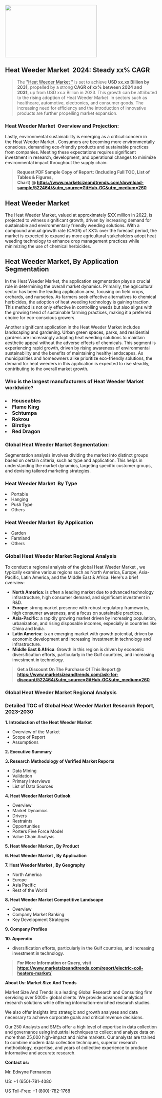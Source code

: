 <p><img class="alignnone size-medium wp-image-20088" src="https://ffe5etoiles.com/wp-content/uploads/2024/12/MST1-300x171.png" alt="" width="300" height="171" /></p><h2 id="ember46" class="ember-view reader-text-block__heading-2">Heat Weeder Market &nbsp;2024: Steady&nbsp;xx% CAGR</h2><blockquote id="ember47" class="ember-view reader-text-block__blockquote">The&nbsp;<a class="app-aware-link " href="https://www.marketsizeandtrends.com/download-sample/522464/&utm_source=GitHub-GC&utm_medium=260" target="_blank" data-test-app-aware-link="">"Heat Weeder Market "</a>&nbsp;is set to achieve&nbsp;<strong>USD&nbsp;xx.xx&nbsp;Billion by 2031,</strong>&nbsp;propelled by a strong&nbsp;<strong>CAGR of&nbsp;xx% between 2024 and 2031,</strong>&nbsp;up from USD xx.x Billion in 2023. This growth can be attributed to the rising adoption of&nbsp;Heat Weeder Market &nbsp;in sectors such as healthcare, automotive, electronics, and consumer goods. The increasing need for efficiency and the introduction of innovative products are further propelling market expansion.</blockquote><h3 id="ember48" class="ember-view reader-text-block__heading-3">Heat Weeder Market &nbsp;Overview and Projection:</h3><p id="ember49" class="ember-view reader-text-block__paragraph">Lastly, environmental sustainability is emerging as a critical concern in the&nbsp;Heat Weeder Market . Consumers are becoming more environmentally conscious, demanding eco-friendly products and sustainable practices from companies. Meeting these expectations requires significant investment in research, development, and operational changes to minimize environmental impact throughout the supply chain.</p><blockquote id="ember50" class="ember-view reader-text-block__blockquote"><strong>Request PDF Sample Copy of Report: (Including Full TOC, List of Tables &amp; Figures, Chart)&nbsp;@&nbsp;<strong><a href="https://www.marketsizeandtrends.com/download-sample/522464/&utm_source=GitHub-GC&utm_medium=260" target="_blank">https://www.marketsizeandtrends.com/download-sample/522464/&utm_source=GitHub-GC&utm_medium=260</a></strong></strong></blockquote><h3 class=""> <h2>Heat Weeder Market</h2><p>The Heat Weeder Market, valued at approximately $XX million in 2022, is projected to witness significant growth, driven by increasing demand for sustainable and environmentally friendly weeding solutions. With a compound annual growth rate (CAGR) of XX% over the forecast period, the market is expected to expand as more agricultural stakeholders adopt heat weeding technology to enhance crop management practices while minimizing the use of chemical herbicides.</p><h2>Heat Weeder Market, By Application Segmentation</h2><p>In the Heat Weeder Market, the application segmentation plays a crucial role in determining the overall market dynamics. Primarily, the agricultural sector has been the leading application area, focusing on field crops, orchards, and nurseries. As farmers seek effective alternatives to chemical herbicides, the adoption of heat weeding technology is gaining traction. This method is not only effective in controlling weeds but also aligns with the growing trend of sustainable farming practices, making it a preferred choice for eco-conscious growers.</p><p>Another significant application in the Heat Weeder Market includes landscaping and gardening. Urban green spaces, parks, and residential gardens are increasingly adopting heat weeding solutions to maintain aesthetic appeal without the adverse effects of chemicals. This segment is experiencing rapid growth, driven by rising awareness of environmental sustainability and the benefits of maintaining healthy landscapes. As municipalities and homeowners alike prioritize eco-friendly solutions, the demand for heat weeders in this application is expected to rise steadily, contributing to the overall market growth.</p></h3><h3 id="" class="">Who is the largest manufacturers of&nbsp;Heat Weeder Market worldwide?</h3><h3 class=""></Li><Li>Houseables</Li><Li> Flame King</Li><Li> Schtumpa</Li><Li> Rokrou</Li><Li> Birstlye</Li><Li> Red Dragon</h3><h3 id="ember53" class="ember-view reader-text-block__heading-3">Global&nbsp;Heat Weeder Market Segmentation:</h3><p id="ember54" class="ember-view reader-text-block__paragraph">Segmentation analysis involves dividing the market into distinct groups based on certain criteria, such as type and application. This helps in understanding the market dynamics, targeting specific customer groups, and devising tailored marketing strategies.</p><h3 id="" class="">Heat Weeder Market &nbsp;By Type</h3><p></Li><Li>Portable</Li><Li> Hanging</Li><Li> Push Type</Li><Li> Others</p><h3 id="" class="">Heat Weeder Market &nbsp;By Application</h3><p class=""></Li><Li>Garden</Li><Li> Farmland</Li><Li> Others</p><h3 id="ember62" class="ember-view reader-text-block__heading-3">Global Heat Weeder Market Regional Analysis</h3><p id="ember63" class="ember-view reader-text-block__paragraph">To conduct a regional analysis of the global Heat Weeder Market , we typically examine various regions such as North America, Europe, Asia-Pacific, Latin America, and the Middle East &amp; Africa. Here's a brief overview:</p><ul><li><strong>North America</strong>: is often a leading market due to advanced technology infrastructure, high consumer demand, and significant investment in R&amp;D.</li><li><strong>Europe</strong>: strong market presence with robust regulatory frameworks, high consumer awareness, and a focus on sustainable practices.</li><li><strong>Asia-Pacific</strong>: a rapidly growing market driven by increasing population, urbanization, and rising disposable incomes, especially in countries like China and India.</li><li><strong>Latin America</strong>: is an emerging market with growth potential, driven by economic development and increasing investment in technology and infrastructure.</li><li><strong>Middle East &amp; Africa</strong>: Growth in this region is driven by economic diversification efforts, particularly in the Gulf countries, and increasing investment in technology.</li></ul><blockquote id="ember61" class="ember-view reader-text-block__blockquote"><strong>Get a Discount On The Purchase Of This Report @ <strong><a href="https://html-cleaner.com/" target="">https://www.marketsizeandtrends.com/ask-for-discount/522464/&utm_source=GitHub-GC&utm_medium=260</a></strong></strong></blockquote><h3 id="ember62" class="ember-view reader-text-block__heading-3">Global Heat Weeder Market Regional Analysis</h3><h3 id="" class="">Detailed TOC of Global Heat Weeder Market Research Report, 2023-2030</h3><p id="" class=""><strong>1. Introduction of the Heat Weeder Market </strong></p><ul><li>Overview of the Market</li><li>Scope of Report</li><li>Assumptions</li></ul><p id="" class=""><strong>2. Executive Summary</strong></p><p id="" class=""><strong>3. Research Methodology of Verified Market Reports</strong></p><ul><li>Data Mining</li><li>Validation</li><li>Primary Interviews</li><li>List of Data Sources</li></ul><p id="" class=""><strong>4. Heat Weeder Market Outlook</strong></p><ul><li>Overview</li><li>Market Dynamics</li><li>Drivers</li><li>Restraints</li><li>Opportunities</li><li>Porters Five Force Model</li><li>Value Chain Analysis</li></ul><p id="" class=""><strong>5. Heat Weeder Market , By Product</strong></p><p id="" class=""><strong>6. Heat Weeder Market , By Application</strong></p><p id="" class=""><strong>7. Heat Weeder Market , By Geography</strong></p><ul><li>North America</li><li>Europe</li><li>Asia Pacific</li><li>Rest of the World</li></ul><p id="" class=""><strong>8. Heat Weeder Market Competitive Landscape</strong></p><ul><li>Overview</li><li>Company Market Ranking</li><li>Key Development Strategies</li></ul><p id="" class=""><strong>9. Company Profiles</strong></p><p id="" class=""><strong>10. Appendix</strong></p><ul><li>diversification efforts, particularly in the Gulf countries, and increasing investment in technology.</li></ul><blockquote id="ember65" class="ember-view reader-text-block__blockquote"><strong>For More Information or Query, visit <strong><strong><a href="https://html-cleaner.com/" target="">https://www.marketsizeandtrends.com/report/electric-coil-heaters-market/</a></strong></strong></strong></blockquote><p id="" class=""><strong>About Us: Market Size And Trends</strong></p><p id="" class="">Market Size And Trends is a leading Global Research and Consulting firm servicing over 5000+ global clients. We provide advanced analytical research solutions while offering information-enriched research studies.</p><p id="" class="">We also offer insights into strategic and growth analyses and data necessary to achieve corporate goals and critical revenue decisions.</p><p id="" class="">Our 250 Analysts and SMEs offer a high level of expertise in data collection and governance using industrial techniques to collect and analyze data on more than 25,000 high-impact and niche markets. Our analysts are trained to combine modern data collection techniques, superior research methodology, expertise, and years of collective experience to produce informative and accurate research.</p><p id="" class=""><strong>Contact us:</strong></p><p id="" class="">Mr. Edwyne Fernandes</p><p id="" class="">US: +1 (650)-781-4080</p><p id="" class="">US Toll-Free: +1 (800)-782-1768</p>
